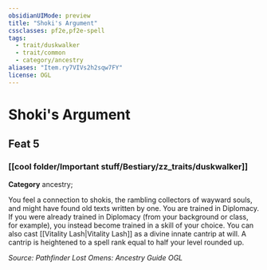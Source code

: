 ```yaml
---
obsidianUIMode: preview
title: "Shoki's Argument"
cssclasses: pf2e,pf2e-spell
tags:
  - trait/duskwalker
  - trait/common
  - category/ancestry
aliases: "Item.ry7VIVs2h2sqw7FY"
license: OGL
---
```

# Shoki's Argument
## Feat 5
### [[cool folder/Important stuff/Bestiary/zz_traits/duskwalker]]

**Category** ancestry; 




You feel a connection to shokis, the rambling collectors of wayward souls, and might have found old texts written by one. You are trained in Diplomacy. If you were already trained in Diplomacy (from your background or class, for example), you instead become trained in a skill of your choice. You can also cast [[Vitality Lash|Vitality Lash]] as a divine innate cantrip at will. A cantrip is heightened to a spell rank equal to half your level rounded up.

*Source: Pathfinder Lost Omens: Ancestry Guide*
*OGL*